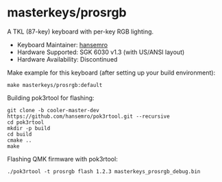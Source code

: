 # masterkeys/prosrgb

A TKL (87-key) keyboard with per-key RGB lighting.

* Keyboard Maintainer: [hansemro](https://github.com/hansemro)
* Hardware Supported: SGK 6030 v1.3 (with US/ANSI layout)
* Hardware Availability: Discontinued

Make example for this keyboard (after setting up your build environment):

    make masterkeys/prosrgb:default

Building pok3rtool for flashing:

    git clone -b cooler-master-dev https://github.com/hansemro/pok3rtool.git --recursive
    cd pok3rtool
    mkdir -p build
    cd build
    cmake ..
    make

Flashing QMK firmware with pok3rtool:

    ./pok3rtool -t prosrgb flash 1.2.3 masterkeys_prosrgb_debug.bin
